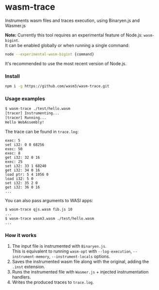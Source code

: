 # wasm-trace
Instruments wasm files and traces execution, using Binaryen.js and Wasmer.js

**Note:** Currently this tool requires an experimental feature of Node.js: `wasm-bigint`.  
It can be enabled globally or when running a single command:
```sh
node --experimental-wasm-bigint {command}
```
It's recommended to use the most recent version of Node.js.

### Install

```sh
npm i -g https://github.com/wasm3/wasm-trace.git
```

### Usage examples

```sh
$ wasm-trace ./test/hello.wasm
[tracer] Instrumenting...
[tracer] Running...
Hello WebAssembly!
```
The trace can be found in `trace.log`:
```log
exec: 5
set i32: 0 0 68256
exec: 50
exec: 8
get i32: 32 0 16
exec: 25
set i32: 33 1 68240
get i32: 34 0 16
load ptr: 5 4 1056 0
load i32: 5 0
set i32: 35 2 0
get i32: 36 0 16
...
```

You can also pass arguments to WASI apps:
```sh
$ wasm-trace qjs.wasm fib.js 10
...
$ wasm-trace wasm3.wasm ./test/hello.wasm
...
```

### How it works

1. The input file is instrumented with `Binaryen.js`.  
   This is equivalent to running `wasm-opt` with `--log-execution`, `--instrument-memory`, `--instrument-locals` options.
2. Saves the instrumented wasm file along with the original, adding the `.inst` extension.
3. Runs the instrumented file with `Wasmer.js` + injected instrumentation handlers.
4. Writes the produced traces to `trace.log`.


